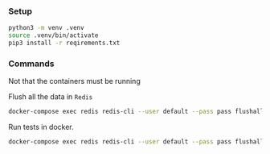 ### Setup
```bash
python3 -m venv .venv
source .venv/bin/activate
pip3 install -r reqirements.txt
```

### Commands
Not that the containers must be running

Flush all the data in `Redis`
```bash
docker-compose exec redis redis-cli --user default --pass pass flushall
```

Run tests in docker.
```bash
docker-compose exec redis redis-cli --user default --pass pass flushall && docker-compose run flask pytest -s src
```
